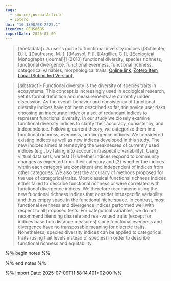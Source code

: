 ```yaml
---
tags:
  - source/journalArticle
  - zotero
doi: "10.1890/08-2225.1"
itemKey: CEHS86QS
importDate: 2025-07-09
---
```

>[!metadata]+
> A user's guide to functional diversity indices
> [[Schleuter, D.]], [[Daufresne, M.]], [[Massol, F.]], [[Argillier, C.]], 
> [[Ecological Monographs (journal)]] (2010)
> functional diversity, species richness, functional divergence, functional evenness, functional richness, categorical variables, morphological traits, 
> [Online link](https://onlinelibrary.wiley.com/doi/abs/10.1890/08-2225.1), [Zotero Item](zotero://select/library/items/CEHS86QS), [Local (Submitted Version)](file://C:/Users/aburg/Documents/references/zotero/storage/WWJ32X8I/Schleuter2010_usersguide.pdf), 

>[!abstract]-
>Functional diversity is the diversity of species traits in ecosystems. This concept is increasingly used in ecological research, yet its formal definition and measurements are currently under discussion. As the overall behavior and consistency of functional diversity indices have not been described so far, the novice user risks choosing an inaccurate index or a set of redundant indices to represent functional diversity. In our study we closely examine functional diversity indices to clarify their accuracy, consistency, and independence. Following current theory, we categorize them into functional richness, evenness, or divergence indices. We considered existing indices as well as new indices developed in this study. The new indices aimed at remedying the weaknesses of currently used indices (e.g., by taking into account intraspecific variability). Using virtual data sets, we test (1) whether indices respond to community changes as expected from their category and (2) whether the indices within each category are consistent and independent of indices from other categories. We also test the accuracy of methods proposed for the use of categorical traits. Most classical functional richness indices either failed to describe functional richness or were correlated with functional divergence indices. We therefore recommend using the new functional richness indices that consider intraspecific variability and thus empty space in the functional niche space. In contrast, most functional evenness and divergence indices performed well with respect to all proposed tests. For categorical variables, we do not recommend blending discrete and real-valued traits (except for indices based on distance measures) since functional evenness and divergence have no transposable meaning for discrete traits. Nonetheless, species diversity indices can be applied to categorical traits (using trait levels instead of species) in order to describe functional richness and equitability.

%% begin notes %%

%% end notes %%

%% Import Date: 2025-07-09T11:58:14.401+02:00 %%
